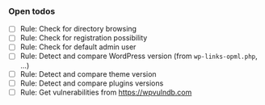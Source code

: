 ### Open todos

- [ ] Rule: Check for directory browsing
- [ ] Rule: Check for registration possibility
- [ ] Rule: Check for default admin user
- [ ] Rule: Detect and compare WordPress version (from `wp-links-opml.php`, ...)
- [ ] Rule: Detect and compare theme version
- [ ] Rule: Detect and compare plugins versions
- [ ] Rule: Get vulnerabilities from https://wpvulndb.com
